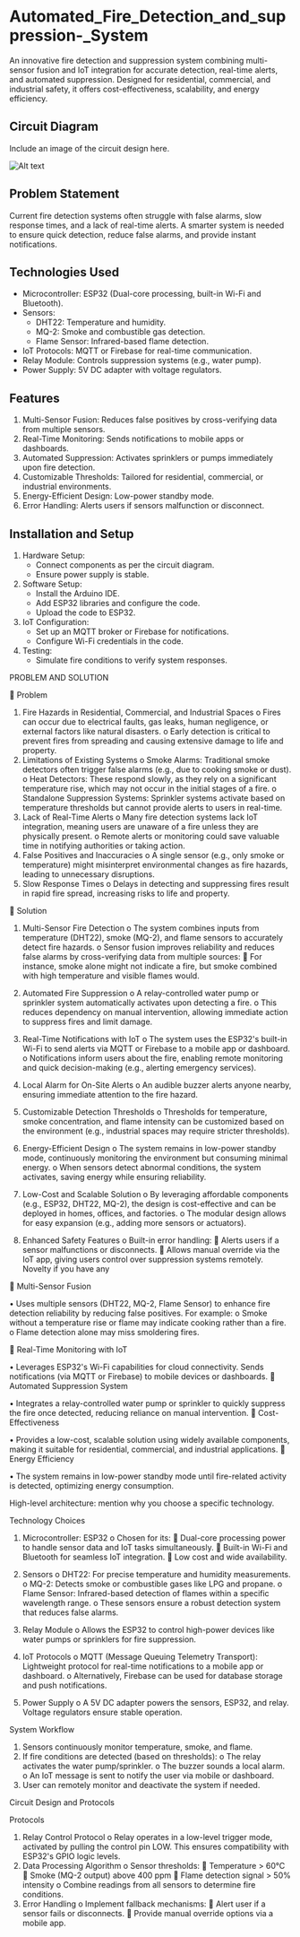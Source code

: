 # Automated_Fire_Detection_and_suppression-_System
An innovative fire detection and suppression system combining multi-sensor fusion and IoT integration for accurate detection, real-time alerts, and automated suppression. Designed for residential, commercial, and industrial safety, it offers cost-effectiveness, scalability, and energy efficiency.

## Circuit Diagram
Include an image of the circuit design here. 


![Alt text](design.png)




## Problem Statement
Current fire detection systems often struggle with false alarms, slow response times, and a lack of real-time alerts. A smarter system is needed to ensure quick detection, reduce false alarms, and provide instant notifications.


## Technologies Used
- Microcontroller: ESP32 (Dual-core processing, built-in Wi-Fi and Bluetooth).
- Sensors:
  - DHT22: Temperature and humidity.
  - MQ-2: Smoke and combustible gas detection.
  - Flame Sensor: Infrared-based flame detection.
- IoT Protocols: MQTT or Firebase for real-time communication.
- Relay Module: Controls suppression systems (e.g., water pump).
- Power Supply: 5V DC adapter with voltage regulators.



## Features
1. Multi-Sensor Fusion: Reduces false positives by cross-verifying data from multiple sensors.
2. Real-Time Monitoring: Sends notifications to mobile apps or dashboards.
3. Automated Suppression: Activates sprinklers or pumps immediately upon fire detection.
4. Customizable Thresholds: Tailored for residential, commercial, or industrial environments.
5. Energy-Efficient Design: Low-power standby mode.
6. Error Handling: Alerts users if sensors malfunction or disconnect.



## Installation and Setup
1. Hardware Setup:
   - Connect components as per the circuit diagram.
   - Ensure power supply is stable.
2. Software Setup:
   - Install the Arduino IDE.
   - Add ESP32 libraries and configure the code.
   - Upload the code to ESP32.
3. IoT Configuration:
   - Set up an MQTT broker or Firebase for notifications.
   - Configure Wi-Fi credentials in the code.
4. Testing:
   - Simulate fire conditions to verify system responses.






PROBLEM AND SOLUTION

	Problem

1.	Fire Hazards in Residential, Commercial, and Industrial Spaces
o	Fires can occur due to electrical faults, gas leaks, human negligence, or external factors like natural disasters.
o	Early detection is critical to prevent fires from spreading and causing extensive damage to life and property.
2.	Limitations of Existing Systems
o	Smoke Alarms: Traditional smoke detectors often trigger false alarms (e.g., due to cooking smoke or dust).
o	Heat Detectors: These respond slowly, as they rely on a significant temperature rise, which may not occur in the initial stages of a fire.
o	Standalone Suppression Systems: Sprinkler systems activate based on temperature thresholds but cannot provide alerts to users in real-time.
3.	Lack of Real-Time Alerts
o	Many fire detection systems lack IoT integration, meaning users are unaware of a fire unless they are physically present.
o	Remote alerts or monitoring could save valuable time in notifying authorities or taking action.
4.	False Positives and Inaccuracies
o	A single sensor (e.g., only smoke or temperature) might misinterpret environmental changes as fire hazards, leading to unnecessary disruptions.
5.	Slow Response Times
o	Delays in detecting and suppressing fires result in rapid fire spread, increasing risks to life and property.

	Solution

1.	Multi-Sensor Fire Detection
o	The system combines inputs from temperature (DHT22), smoke (MQ-2), and flame sensors to accurately detect fire hazards.
o	Sensor fusion improves reliability and reduces false alarms by cross-verifying data from multiple 
sources:
	For instance, smoke alone might not indicate a fire, but smoke combined with high temperature and visible flames would.




2.	Automated Fire Suppression
o	A relay-controlled water pump or sprinkler system automatically activates upon detecting a fire.
o	This reduces dependency on manual intervention, allowing immediate action to suppress fires and limit damage.
3.	Real-Time Notifications with IoT
o	The system uses the ESP32's built-in Wi-Fi to send alerts via MQTT or Firebase to a mobile app or dashboard.
o	Notifications inform users about the fire, enabling remote monitoring and quick decision-making (e.g., alerting emergency services).
4.	Local Alarm for On-Site Alerts
o	An audible buzzer alerts anyone nearby, ensuring immediate attention to the fire hazard.
5.	Customizable Detection Thresholds
o	Thresholds for temperature, smoke concentration, and flame intensity can be customized based on the environment (e.g., industrial spaces may require stricter thresholds).
6.	Energy-Efficient Design
o	The system remains in low-power standby mode, continuously monitoring the environment but consuming minimal energy.
o	When sensors detect abnormal conditions, the system activates, saving energy while ensuring reliability.
7.	Low-Cost and Scalable Solution
o	By leveraging affordable components (e.g., ESP32, DHT22, MQ-2), the design is cost-effective and can be deployed in homes, offices, and factories.
o	The modular design allows for easy expansion (e.g., adding more sensors or actuators).
8.	Enhanced Safety Features
o	Built-in error handling:
	Alerts users if a sensor malfunctions or disconnects.
	Allows manual override via the IoT app, giving users control over suppression systems remotely.
Novelty if you have any

	Multi-Sensor Fusion

•	Uses multiple sensors (DHT22, MQ-2, Flame Sensor) to enhance fire detection reliability by reducing false positives. For example:
o	Smoke without a temperature rise or flame may indicate cooking rather than a fire.
o	Flame detection alone may miss smoldering fires.

	Real-Time Monitoring with IoT

•	Leverages ESP32's Wi-Fi capabilities for cloud connectivity. Sends notifications (via MQTT or Firebase) to mobile devices or dashboards.
	Automated Suppression System

•	Integrates a relay-controlled water pump or sprinkler to quickly suppress the fire once detected, reducing reliance on manual intervention.
	Cost-Effectiveness

•	Provides a low-cost, scalable solution using widely available components, making it suitable for residential, commercial, and industrial applications.
	Energy Efficiency

•	The system remains in low-power standby mode until fire-related activity is detected, optimizing energy consumption.

High-level architecture: mention why you choose a specific technology.

Technology Choices

1.	Microcontroller: ESP32
o	Chosen for its:
	Dual-core processing power to handle sensor data and IoT tasks simultaneously.
	Built-in Wi-Fi and Bluetooth for seamless IoT integration.
	Low cost and wide availability.
2.	Sensors
o	DHT22: For precise temperature and humidity measurements.
o	MQ-2: Detects smoke or combustible gases like LPG and propane.
o	Flame Sensor: Infrared-based detection of flames within a specific wavelength range.
o	These sensors ensure a robust detection system that reduces false alarms.
3.	Relay Module
o	Allows the ESP32 to control high-power devices like water pumps or sprinklers for fire suppression.
4.	IoT Protocols
o	MQTT (Message Queuing Telemetry Transport): Lightweight protocol for real-time notifications to a mobile app or dashboard.
o	Alternatively, Firebase can be used for database storage and push notifications.

5.	Power Supply
o	A 5V DC adapter powers the sensors, ESP32, and relay. Voltage regulators ensure stable operation.



System Workflow

1.	Sensors continuously monitor temperature, smoke, and flame.
2.	If fire conditions are detected (based on thresholds):
o	The relay activates the water pump/sprinkler.
o	The buzzer sounds a local alarm.
o	An IoT message is sent to notify the user via mobile or dashboard.
3.	User can remotely monitor and deactivate the system if needed.

Circuit Design and Protocols

Protocols
1.	Relay Control Protocol
o	Relay operates in a low-level trigger mode, activated by pulling the control pin LOW. This ensures compatibility with ESP32's GPIO logic levels.
2.	Data Processing Algorithm
o	Sensor thresholds:
	Temperature > 60°C
	Smoke (MQ-2 output) above 400 ppm
	Flame detection signal > 50% intensity
o	Combine readings from all sensors to determine fire conditions.
3.	Error Handling
o	Implement fallback mechanisms:
	Alert user if a sensor fails or disconnects.
	Provide manual override options via a mobile app.










